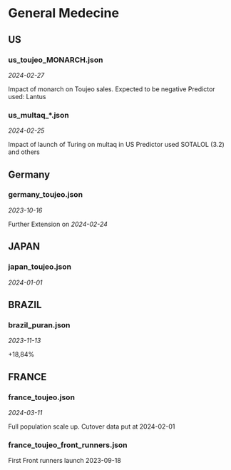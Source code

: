 # General Medecine


## US

### us_toujeo_MONARCH.json

*2024-02-27*

Impact of monarch on Toujeo sales. Expected to be negative
Predictor used: Lantus


### us_multaq_*.json

*2024-02-25*

Impact of launch of Turing on multaq in US
Predictor used SOTALOL (3.2) and others


## Germany

### germany_toujeo.json

*2023-10-16*

Further Extension on *2024-02-24*

## JAPAN

### japan_toujeo.json

*2024-01-01*

## BRAZIL

### brazil_puran.json

*2023-11-13*

+18,84%


## FRANCE

### france_toujeo.json

*2024-03-11*

Full population scale up. Cutover data put at 2024-02-01

### france_toujeo_front_runners.json

First Front runners launch 2023-09-18